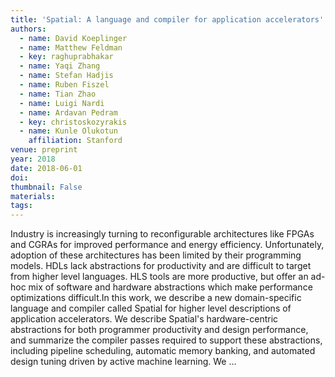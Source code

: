 ```yaml
---
title: 'Spatial: A language and compiler for application accelerators'
authors:
  - name: David Koeplinger
  - name: Matthew Feldman
  - key: raghuprabhakar
  - name: Yaqi Zhang
  - name: Stefan Hadjis
  - name: Ruben Fiszel
  - name: Tian Zhao
  - name: Luigi Nardi
  - name: Ardavan Pedram
  - key: christoskozyrakis
  - name: Kunle Olukotun
    affiliation: Stanford
venue: preprint
year: 2018
date: 2018-06-01
doi: 
thumbnail: False
materials:
tags:
---
```

Industry is increasingly turning to reconfigurable architectures like FPGAs and CGRAs for improved performance and energy efficiency. Unfortunately, adoption of these architectures has been limited by their programming models. HDLs lack abstractions for productivity and are difficult to target from higher level languages. HLS tools are more productive, but offer an ad-hoc mix of software and hardware abstractions which make performance optimizations difficult.In this work, we describe a new domain-specific language and compiler called Spatial for higher level descriptions of application accelerators. We describe Spatial's hardware-centric abstractions for both programmer productivity and design performance, and summarize the compiler passes required to support these abstractions, including pipeline scheduling, automatic memory banking, and automated design tuning driven by active machine learning. We …
